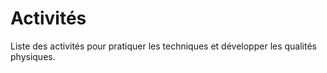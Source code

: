 # Activités

Liste des activités pour pratiquer les techniques et développer les qualités physiques.

